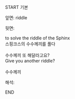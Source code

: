 START
기본

앞면:
riddle


뒷면:
<div><div>to solve the riddle of the Sphinx </div><div><div>스핑크스의 수수께끼를 풀다</div></div></div><div><br></div><div><div><div>수수께끼 또 해달라고요?</div></div><div><div>Give you another riddle?</div></div></div><div><br></div><div>수수께끼</div>


해석:
<!--ID: 1746614454571-->
END